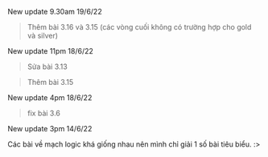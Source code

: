 ﻿
New update 9.30am 19/6/22
> Thêm bài 3.16 và 3.15 (các vòng cuối không có trường hợp cho gold và silver)


New update 11pm 18/6/22
> Sửa bài 3.13

> Thêm bài 3.15

New update 4pm 18/6/22  
> fix bài 3.6



New update 3pm 14/6/22  

Các bài về mạch logic khá giống nhau nên mình chỉ giải 1 số bài tiêu biểu. 
:>
